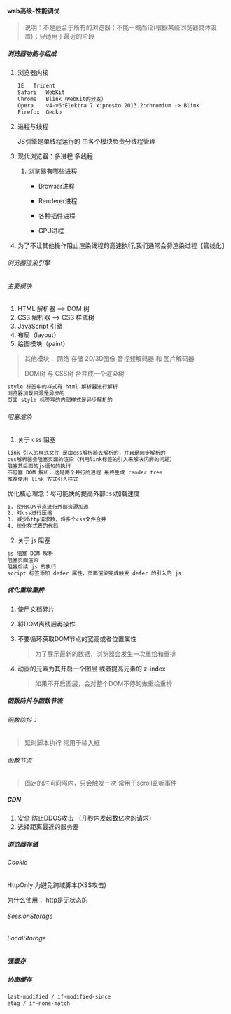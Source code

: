 #### web高级-性能调优  

> 说明：不是适合于所有的浏览器；不能一概而论(根据某些浏览器具体设置)；只适用于最近的阶段

#####  浏览器功能与组成

1. 浏览器内核

   ```tex
   IE	Trident
   Safari	WebKit
   Chrome	Blink（WebKit的分支）
   Opera	v4-v6:Elektra 7.x:presto 2013.2:chromium -> Blink
   Firefox	Gecko
   ```

2. 进程与线程

   JS引擎是单线程运行的  由各个模块负责分线程管理

3. 现代浏览器：多进程 多线程

   1. 浏览器有哪些进程

      - Browser进程

      - Renderer进程

      - 各种插件进程

      - GPU进程

4. 为了不让其他操作阻止渲染线程的高速执行,我们通常会将渲染过程【管线化】     

###### 浏览器渲染引擎

###### 主要模块

1. HTML 解析器	--> DOM 树
2. CSS 解析器   --> CSS 样式树
3. JavaScript 引擎  
4. 布局（layout）
5. 绘图模块（paint）  

> 其他模块： 网络  存储 2D/3D图像  音视频解码器  和 图片解码器
>
> DOM树 与 CSS树 合并成一个渲染树

```txt
style 标签中的样式有 html 解析器进行解析
浏览器加载资源是异步的
页面 style 标签写的内部样式是异步解析的
```

###### 阻塞渲染

1. 关于 css 阻塞

```txt
link 引入的样式文件 是由css解析器去解析的，并且是同步解析的
css解析器会阻塞页面的渲染（利用link标签的引入来解决闪屏的问题）
阻塞其后面的js语句的执行
不阻塞 DOM 解析，这是两个并行的进程 最终生成 render tree
推荐使用 link 方式引入样式
```

优化核心理念：尽可能快的提高外部css加载速度

```txt
1. 使用CDN节点进行外部资源加速
2. 对css进行压缩
3. 减少http请求数，将多个css文件合并
4. 优化样式表的代码
```

2. 关于 js 阻塞

```txt
js 阻塞 DOM 解析
阻塞页面渲染
阻塞后续 js 的执行
script 标签添加 defer 属性，页面渲染完成触发 defer 的引入的 js
```

##### 优化重绘重排

1. 使用文档碎片

2. 将DOM离线后再操作

3. 不要循环获取DOM节点的宽高或者位置属性

   > 为了展示最新的数据，浏览器会发生一次重绘和重排

4. 动画的元素为其开启一个图层 或者提高元素的 z-index

   > 如果不开启图层，会对整个DOM不停的做重绘重排

##### 函数防抖与函数节流

###### 函数防抖：

> 延时脚本执行  常用于输入框

###### 函数节流

> 固定的时间间隔内，只会触发一次   常用于scroll监听事件

##### CDN

1. 安全 防止DDOS攻击 （几秒内发起数亿次的请求）
2. 选择距离最近的服务器 

##### 浏览器存储

###### Cookie

HttpOnly 为避免跨域脚本(XSS攻击)

为什么使用： http是无状态的

###### SessionStorage

###### LocalStorage

##### 强缓存

##### 协商缓存

```txt
last-modified / if-modified-since
etag / if-none-match
```



